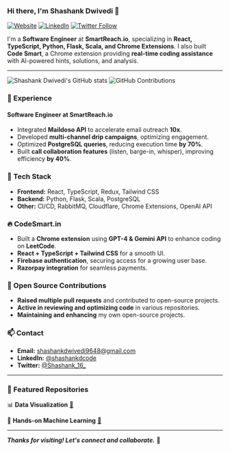### Hi there, I'm Shashank Dwivedi 👋

[![Website](https://img.shields.io/badge/Website-CodeSmart.in-blue?style=for-the-badge)](https://codesmart.in)
[![LinkedIn](https://img.shields.io/badge/LinkedIn-%230077B5.svg?style=for-the-badge&logo=linkedin&logoColor=white)](https://www.linkedin.com/in/shashankdcode/)
[![Twitter Follow](https://img.shields.io/twitter/follow/Shashank_16_?color=1DA1F2&logo=twitter&style=for-the-badge)](https://twitter.com/Shashank_16_)

I'm a **Software Engineer** at **SmartReach.io**, specializing in **React, TypeScript, Python, Flask, Scala, and Chrome Extensions**. I also built **Code Smart**, a Chrome extension providing **real-time coding assistance** with AI-powered hints, solutions, and analysis.

---

![Shashank Dwivedi's GitHub stats](https://github-readme-stats.vercel.app/api?username=Shanky-21&show_icons=true&theme=algolia)
![GitHub Contributions](https://github-readme-streak-stats.herokuapp.com/?user=Shanky-21&theme=algolia)

### 🚀 Experience
#### **Software Engineer at SmartReach.io**
- Integrated **Maildoso API** to accelerate email outreach **10x**.
- Developed **multi-channel drip campaigns**, optimizing engagement.
- Optimized **PostgreSQL queries**, reducing execution time **by 70%**.
- Built **call collaboration features** (listen, barge-in, whisper), improving efficiency **by 40%**.

### 🌱 Tech Stack
- **Frontend:** React, TypeScript, Redux, Tailwind CSS
- **Backend:** Python, Flask, Scala, PostgreSQL
- **Other:** CI/CD, RabbitMQ, Cloudflare, Chrome Extensions, OpenAI API

### 🔥 CodeSmart.in
- Built a **Chrome extension** using **GPT-4 & Gemini API** to enhance coding on **LeetCode**.
- **React + TypeScript + Tailwind CSS** for a smooth UI.
- **Firebase authentication**, securing access for a growing user base.
- **Razorpay integration** for seamless payments.

### 📌 Open Source Contributions
- **Raised multiple pull requests** and contributed to open-source projects.
- **Active in reviewing and optimizing code** in various repositories.
- **Maintaining and enhancing** my own open-source projects.

### 📫 Contact
- **Email:** [shashankdwivedi9648@gmail.com](mailto:shashankdwivedi9648@gmail.com)
- **LinkedIn:** [@shashankdcode](https://www.linkedin.com/in/shashankdcode/)
- **Twitter:** [@Shashank_16_](https://twitter.com/Shashank_16_)

---
### 📌 Featured Repositories

📊 **Data Visualization** [🔗](https://github.com/Shanky-21/Data_visualization)

🤖 **Hands-on Machine Learning** [🔗](https://github.com/Shanky-21/Hands-on-machine-learning)

---

***Thanks for visiting! Let's connect and collaborate.*** 🚀

